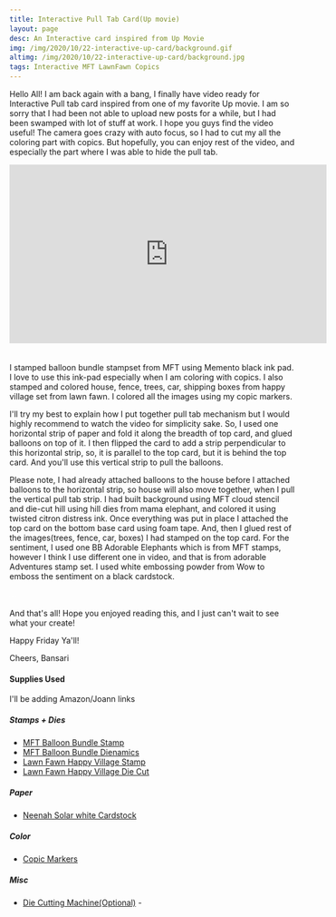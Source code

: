 ```yaml
---
title: Interactive Pull Tab Card(Up movie)
layout: page
desc: An Interactive card inspired from Up Movie 
img: /img/2020/10/22-interactive-up-card/background.gif
altimg: /img/2020/10/22-interactive-up-card/background.jpg
tags: Interactive MFT LawnFawn Copics
---
```


Hello All! I am back again with a bang, I finally have video ready for Interactive Pull tab card inspired from one of my favorite Up movie. I am so sorry that I had been not able to upload new posts for a while, but I had been swamped with lot of stuff at work. I hope you guys find the video useful!
The camera goes crazy with auto focus, so I had to cut my all the coloring part with copics. But hopefully, you can enjoy rest of the video, and especially the part where I was able to hide the pull tab. 

<div class="col-lg-6 offset-lg-3 offset-md-2 col-md-8">
    <div class="embed-responsive embed-responsive-16by9">
        <iframe width="560" height="315" src="https://www.youtube.com/embed/9FBsKlTEKYA" frameborder="0" allow="accelerometer; autoplay; clipboard-write; encrypted-media; gyroscope; picture-in-picture" allowfullscreen></iframe>
    </div>
</div>
<br/>

I stamped balloon bundle stampset from MFT using Memento black ink pad. I love to use this ink-pad especially when I am coloring with copics. I also stamped and colored house, fence, trees, car, shipping boxes from happy village set from lawn fawn. I colored all the images using my copic markers.

I'll try my best to explain how I put together pull tab mechanism but I would highly recommend to watch the video for simplicity sake. So, I used one horizontal strip of paper and fold it along the breadth of top card, and glued balloons on top of it. I then flipped the card to add a strip perpendicular to this horizontal strip, so, it is parallel to the top card, but it is behind the top card. And you'll use this vertical strip to pull the balloons. 

Please note, I had already attached balloons to the house before I attached balloons to the horizontal strip, so house will also move together, when I pull the vertical pull tab strip. I had built background using MFT cloud stencil and die-cut hill using hill dies from mama elephant, and colored it using twisted citron distress ink. Once everything was put in place I attached the top card on the bottom base card using foam tape. And, then I glued rest of the images(trees, fence, car, boxes) I had stamped on the top card. For the sentiment, I used one BB Adorable Elephants which is from MFT stamps, however I think I use different one in video, and that is from adorable Adventures stamp set. I used white embossing powder from Wow to emboss the sentiment on a black cardstock.

<div class="col-12">
    <div class="card-columns">
        <img src="/img/lazyload-ph.png" data-src="/img/2020/10/22-interactive-up-card/1a.jpg" class="img-fluid mx-auto d-block lazyload" alt="sanfran" />
        <img src="/img/lazyload-ph.png" data-src="/img/2020/10/22-interactive-up-card/1b.jpg" class="img-fluid mx-auto d-block lazyload" alt="sanfran" />
        <img src="/img/lazyload-ph.png" data-src="/img/2020/10/22-interactive-up-card/1b.jpg" class="img-fluid mx-auto d-block lazyload" alt="sanfran" />
    </div>
</div>
<br/>
And that's all! Hope you enjoyed reading this, and I just can't wait to see what your create!

Happy Friday Ya'll!

Cheers,
Bansari

#### Supplies Used
I'll be adding Amazon/Joann links 
##### Stamps + Dies
 - [MFT Balloon Bundle Stamp](!https://mftstamps.com/products/balloon-bundle)
 - [MFT Balloon Bundle Dienamics](!https://mftstamps.com/products/balloon-bundle-die-namics)
 - [Lawn Fawn Happy Village Stamp](!https://www.lawnfawn.com/products/happy-village)
 - [Lawn Fawn Happy Village Die Cut](!https://bityl.co/46FK)

##### Paper
 - [Neenah Solar white Cardstock](!https://www.joann.com/classic-crest-250-pk-8.5x11-cardstocks-solar-white/15722937.html)

##### Color
 - [Copic Markers](!https://www.amazon.com/Tombow-56185-Markers-10-Pack-Blendable/dp/B00JVB8FBA)

##### Misc
 - [Die Cutting Machine(Optional)](!https://www.amazon.com/Sizzix-660425-Machine-8-Inch-White/dp/B00R50G34U) - 
 
